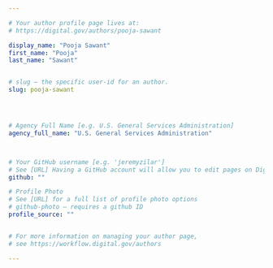 ```yaml
---

# Your author profile page lives at:
# https://digital.gov/authors/pooja-sawant

display_name: "Pooja Sawant"
first_name: "Pooja"
last_name: "Sawant"


# slug — the specific user-id for an author.
slug: pooja-sawant




# Agency Full Name [e.g. U.S. General Services Administration]
agency_full_name: "U.S. General Services Administration"



# Your GitHub username [e.g. 'jeremyzilar']
# See [URL] Having a GitHub account will allow you to edit pages on DigitalGov. The image used in your GitHub account can also be used to populate your digital.gov profile photo.
github: ""

# Profile Photo
# See [URL] for a full list of profile photo options
# github-photo — requires a github ID
profile_source: ""


# For more information on managing your author page,
# see https://workflow.digital.gov/authors

---
```

